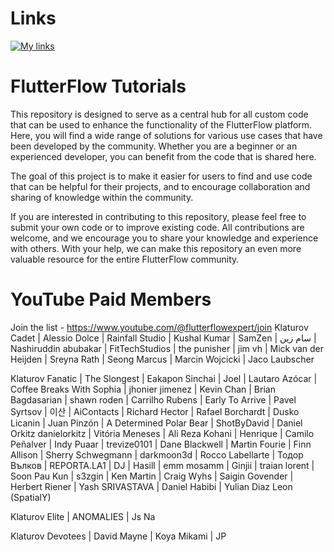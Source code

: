 # Links

[![My links](https://img.shields.io/badge/-My%20Links-purple?style=for-the-badge&logo=linktree&logoColor=white)](https://linktr.ee/klaturov)

# FlutterFlow Tutorials

This repository is designed to serve as a central hub for all custom code that can be used to enhance the functionality of the FlutterFlow platform. Here, you will find a wide range of solutions for various use cases that have been developed by the community. Whether you are a beginner or an experienced developer, you can benefit from the code that is shared here.

The goal of this project is to make it easier for users to find and use code that can be helpful for their projects, and to encourage collaboration and sharing of knowledge within the community.

If you are interested in contributing to this repository, please feel free to submit your own code or to improve existing code. All contributions are welcome, and we encourage you to share your knowledge and experience with others. With your help, we can make this repository an even more valuable resource for the entire FlutterFlow community.

# YouTube Paid Members

Join the list - https://www.youtube.com/@flutterflowexpert/join
Klaturov Cadet
| Alessio Dolce
| Rainfall Studio
| Kushal Kumar
| SamZen | سام زين
| Nashiruddin abubakar
| FitTechStudios
| the punisher
| jim vh
| Mick van der Heijden
| Sreyna Rath
| Seong Marcus
| Marcin Wojcicki
| Jaco Laubscher

Klaturov Fanatic
| The Slongest
| Eakapon Sinchai
| Joel
| Lautaro Azócar
| Coffee Breaks With Sophia
| jhonier jimenez
| Kevin Chan
| Brian Bagdasarian
| shawn roden
| Carrilho Rubens
| Early To Arrive
| Pavel Syrtsov
| 이산
| AiContacts
| Richard Hector
| Rafael Borchardt
| Dusko Licanin
| Juan Pinzón
| A Determined Polar Bear
| ShotByDavid
| Daniel Orkitz danielorkitz
| Vitória Meneses
| Ali Reza Kohani
| Henrique
| Camilo Peñalver
| Indy Puaar
| trevize0101
| Dane Blackwell
| Martin Fourie
| Finn Allison
| Sherry Schwegmann
| darkmoon3d
| Rocco Labellarte
| Тодор Вълков
| REPORTA.LA1
| DJ
| Hasill
| emm mosamm
| Ginjii
| traian lorent
| Soon Pau Kun
| s3zgin
| Ken Martin
| Craig Wyhs
| Saigin Govender
| Herbert Riener
| Yash SRIVASTAVA
| Daniel Habibi
| Yulian Diaz Leon (SpatialY)

Klaturov Elite
| ANOMALIES
| Js Na

Klaturov Devotees
| David Mayne
| Koya Mikami
| JP
